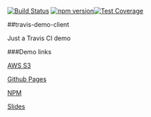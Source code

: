 [![Build Status](https://travis-ci.org/thomaswinckell/travis-demo-client.svg?branch=master)](https://travis-ci.org/thomaswinckell/travis-demo-client) [![npm version](https://img.shields.io/npm/v/@thomas.winckell/travis-demo-client.svg?style=flat)](https://www.npmjs.com/package/@thomas.winckell/travis-demo-client)[![Test Coverage](https://codeclimate.com/github/thomaswinckell/travis-demo-client/badges/coverage.svg)](https://codeclimate.com/github/thomaswinckell/travis-demo-client/coverage)

##travis-demo-client

Just a Travis CI demo 

###Demo links

[AWS S3](http://travis-demo-client.winckell.com.s3-website.eu-central-1.amazonaws.com/)

[Github Pages](https://thomaswinckell.github.io/travis-demo-client/])

[NPM](https://www.npmjs.com/package/@thomas.winckell/travis-demo-client)

[Slides](http://prez-travis.winckell.com.s3-website.eu-central-1.amazonaws.com/)
